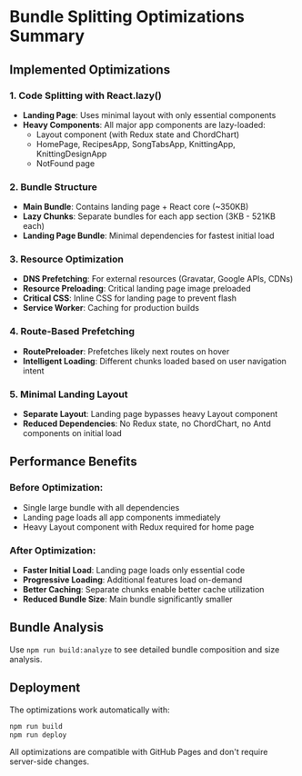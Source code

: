 # Bundle Splitting Optimizations Summary

## Implemented Optimizations

### 1. Code Splitting with React.lazy()
- **Landing Page**: Uses minimal layout with only essential components
- **Heavy Components**: All major app components are lazy-loaded:
  - Layout component (with Redux state and ChordChart)
  - HomePage, RecipesApp, SongTabsApp, KnittingApp, KnittingDesignApp
  - NotFound page

### 2. Bundle Structure
- **Main Bundle**: Contains landing page + React core (~350KB)
- **Lazy Chunks**: Separate bundles for each app section (3KB - 521KB each)
- **Landing Page Bundle**: Minimal dependencies for fastest initial load

### 3. Resource Optimization
- **DNS Prefetching**: For external resources (Gravatar, Google APIs, CDNs)
- **Resource Preloading**: Critical landing page image preloaded
- **Critical CSS**: Inline CSS for landing page to prevent flash
- **Service Worker**: Caching for production builds

### 4. Route-Based Prefetching
- **RoutePreloader**: Prefetches likely next routes on hover
- **Intelligent Loading**: Different chunks loaded based on user navigation intent

### 5. Minimal Landing Layout
- **Separate Layout**: Landing page bypasses heavy Layout component
- **Reduced Dependencies**: No Redux state, no ChordChart, no Antd components on initial load

## Performance Benefits

### Before Optimization:
- Single large bundle with all dependencies
- Landing page loads all app components immediately
- Heavy Layout component with Redux required for home page

### After Optimization:
- **Faster Initial Load**: Landing page loads only essential code
- **Progressive Loading**: Additional features load on-demand
- **Better Caching**: Separate chunks enable better cache utilization
- **Reduced Bundle Size**: Main bundle significantly smaller

## Bundle Analysis
Use `npm run build:analyze` to see detailed bundle composition and size analysis.

## Deployment
The optimizations work automatically with:
```bash
npm run build
npm run deploy
```

All optimizations are compatible with GitHub Pages and don't require server-side changes.
